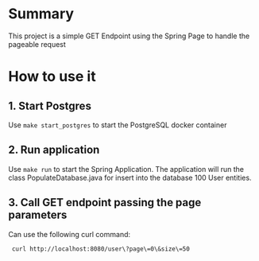 # Summary
This project is a simple GET Endpoint using the Spring Page to handle the pageable request

# How to use it
## 1. Start Postgres
Use ```make start_postgres``` to start the PostgreSQL docker container

## 2. Run application
Use ```make run``` to start the Spring Application.
The application will run the class PopulateDatabase.java for insert into the database 100 User entities.

## 3. Call GET endpoint passing the page parameters
Can use the following curl command:
```
 curl http://localhost:8080/user\?page\=0\&size\=50
```